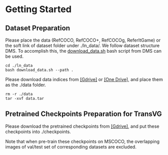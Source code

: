# Getting Started

## Dataset Preparation

Please place the data (RefCOCO, RefCOCO+, RefCOCOg, ReferItGame) or the soft link of dataset folder under ./ln_data/. We follow dataset structure DMS. To accomplish this, the [download_data.sh](../ln_data/download_data.sh) bash script from DMS can be used.

```
cd ./ln_data
bash download_data.sh --path .
```

Please download data indices from [[Gdrive]](https://drive.google.com/file/d/1fVwdDvXNbH8uuq_pHD_o5HI7yqeuz0yS/view?usp=sharing) or [[One Drive]](https://uofr-my.sharepoint.com/:f:/g/personal/zyang39_ur_rochester_edu/???), and place them as the ./data folder.

```
rm -r ./data
tar -xvf data.tar
```

## Pretrained Checkpoints Preparation for TransVG

Please download the pretrained checkpoints from [[Gdrive]](https://drive.google.com/drive/folders/1SOHPCCR6yElQmVp96LGJhfTP46RxVwzF?usp=sharing), and put these checkpoints into ./checkpoints.

Note that when pre-train these checkpoints on MSCOCO, the overlapping images of val/test set of corresponding datasets are excluded.